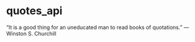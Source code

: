 # quotes_api
“It is a good thing for an uneducated man to read books of quotations.” — Winston S. Churchill
